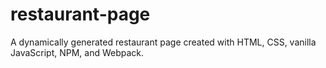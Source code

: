 # restaurant-page
A dynamically generated restaurant page created with HTML, CSS, vanilla JavaScript, NPM, and Webpack.
